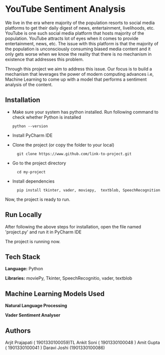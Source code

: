 
# YouTube Sentiment Analysis

We live in the era where majority of the population resorts to social media platforms to get their daily digest of news, entertainment, livelihoods, etc. YouTube is one such social media platform that hosts majority of the population. YouTube attracts lot of eyes when it comes to provide entertainment, news, etc. The issue with this platform is that the majority of the population is unconsciously consuming biased media content and it only gets worse when we know the reality that there is no mechanism in existence that addresses this problem.

Through this project we aim to address this issue. Our focus is to build a mechanism that  leverages the power of modern computing advances i.e, Machine Learning to come up with a model that performs a sentiment analysis of the content. 



## Installation

- Make sure your system has python installed. 
  Run following command to check whether Python is installed
  ```
  python --version
  ```
- Install PyCharm IDE 
- Clone the project (or copy the folder to your local)

    ``` 
      git clone https://www.github.com/link-to-project.git
    ```

- Go to the project directory

    ```
      cd my-project
    ```

- Install dependencies

    ```
      pip install tkinter, vader, moviepy,  textblob, SpeechRecognition
    ```
    

Now, the project is ready to run. 

## Run Locally

After following the above steps for installation, open the file named 'project.py' and run it in PyCharm IDE
  
The project is running now. 


## Tech Stack

**Language:** Python

**Libraries:** moviePy, Tkinter, SpeechRecognitio, vader, textblob

## Machine Learning Models Used

**Natural Language Processing**

**Vader Sentiment Analyser** 




## Authors

Arjit Prajapati ( 1901330100059)TL
Ankit Soni ( 1901330100048 )
Amit Gupta ( 1901330100041 )
Daravi Joshi (1901330100086)
